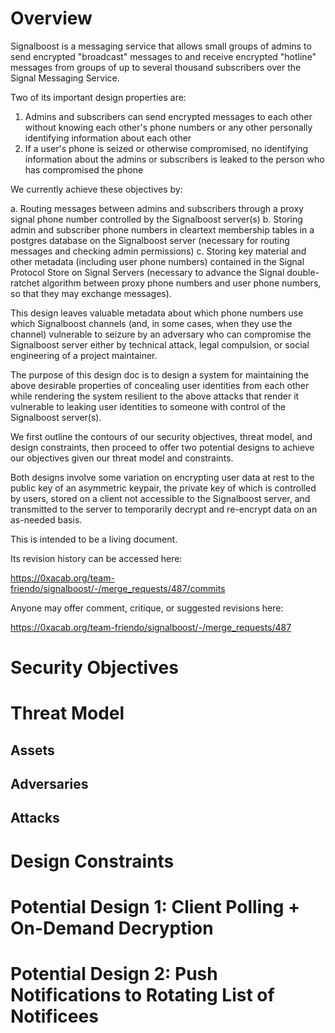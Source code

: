 # Overview

Signalboost is a messaging service that allows small groups of admins to send encrypted "broadcast" messages to and receive encrypted "hotline" messages from groups of up to several thousand subscribers over the Signal Messaging Service.

Two of its important design properties are:

1. Admins and subscribers can send encrypted messages to each other without knowing each other's phone numbers or any other personally identifying information about each other
2. If a user's phone is seized or otherwise compromised, no identifying information about the admins or subscribers is leaked to the person who has compromised the phone

We currently achieve these objectives by:

a. Routing messages between admins and subscribers through a proxy signal phone number controlled by the Signalboost server(s)
b. Storing admin and subscriber phone numbers in cleartext membership tables in a postgres database on the Signalboost server (necessary for routing messages and checking admin permissions)
c. Storing key material and other metadata (including user phone numbers) contained in the Signal Protocol Store on Signal Servers (necessary to advance the Signal double-ratchet algorithm between proxy phone numbers and user phone numbers, so that they may exchange messages).

This design leaves valuable metadata about which phone numbers use which Signalboost channels (and, in some cases, when they use the channel) vulnerable to seizure by an adversary who can compromise the Signalboost server either by technical attack, legal compulsion, or social engineering of a project maintainer.

The purpose of this design doc is to design a system for maintaining the above desirable properties of concealing user identities from each other while rendering the system resilient to the above attacks that render it vulnerable to leaking user identities to someone with control of the Signalboost server(s).

We first outline the contours of our security objectives, threat model, and design constraints, then proceed to offer two potential designs to achieve our objectives given our threat model and constraints.

Both designs involve some variation on encrypting user data at rest to the public key of an asymmetric keypair, the private key of which is controlled by users, stored on a client not accessible to the Signalboost server, and transmitted to the server to temporarily decrypt and re-encrypt data on an as-needed basis.

This is intended to be a living document.

Its revision history can be accessed here:

https://0xacab.org/team-friendo/signalboost/-/merge_requests/487/commits

Anyone may offer comment, critique, or suggested revisions here:

https://0xacab.org/team-friendo/signalboost/-/merge_requests/487

# Security Objectives

# Threat Model

## Assets

## Adversaries

## Attacks

# Design Constraints

# Potential Design 1: Client Polling + On-Demand Decryption

# Potential Design 2: Push Notifications to Rotating List of Notificees
